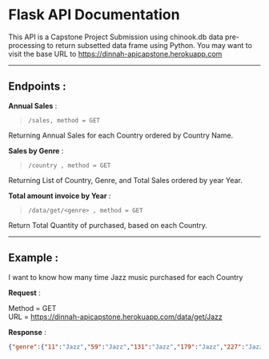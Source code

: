 

# Flask API Documentation
This API is a Capstone Project Submission using chinook.db data pre-processing to return subsetted data frame using Python. You may want to visit the base URL to https://dinnah-apicapstone.herokuapp.com


___
## Endpoints : 

**Annual Sales** : 
> `/sales, method = GET`    

Returning Annual Sales for each Country ordered by Country Name.

**Sales by Genre** : 

> `/country , method = GET `    

Returning List of Country, Genre, and Total Sales ordered by year Year.

**Total amount invoice by Year** : 

> `/data/get/<genre> , method = GET`  

Return Total Quantity of <genre> purchased, based on each Country.

___
## Example :

I want to know how many time Jazz music purchased for each Country

**Request** :  

Method = GET  
URL =  https://dinnah-apicapstone.herokuapp.com/data/get/Jazz

**Response** : 
```json
{"genre":{"11":"Jazz","59":"Jazz","131":"Jazz","179":"Jazz","227":"Jazz","251":"Jazz","275":"Jazz","323":"Jazz","347":"Jazz","443":"Jazz","467":"Jazz","491":"Jazz","515":"Jazz","539":"Jazz","563":"Jazz"},"Country":{"11":"Argentina","59":"Austria","131":"Canada","179":"Czech Republic","227":"Finland","251":"France","275":"Germany","323":"India","347":"Ireland","443":"Poland","467":"Portugal","491":"Spain","515":"Sweden","539":"USA","563":"United Kingdom"},"Total_Qty":{"11":2.0,"59":2.0,"131":13.0,"179":3.0,"227":2.0,"251":11.0,"275":2.0,"323":10.0,"347":3.0,"443":1.0,"467":2.0,"491":2.0,"515":1.0,"539":22.0,"563":4.0}}
```